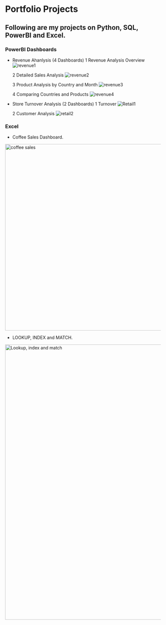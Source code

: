 # Portfolio Projects

## Following are my projects on Python, SQL, PowerBI and Excel.

### PowerBI Dashboards

- Revenue Ahanlysis (4 Dashboards)
  1 Revenue Analysis Overview
  ![revenue1](https://github.com/user-attachments/assets/105a9f3f-d6e7-425d-8ee2-5d31d208570e)

  2 Detailed Sales Analysis 
  ![revenue2](https://github.com/user-attachments/assets/3f2fd064-bb1b-49d6-aa04-48b4b89a3ae8)

  3 Product Analysis by Country and Month
  ![revenue3](https://github.com/user-attachments/assets/e7e761d4-cd73-436e-bae6-b3befee3f24c)

  4 Comparing Countries and Products
  ![revenue4](https://github.com/user-attachments/assets/e979442f-8597-4668-9649-0a650d634094)

- Store Turnover Analysis (2 Dashboards)
  1 Turnover
  ![Retail1](https://github.com/user-attachments/assets/89d38a8c-4a69-4758-a525-94183965ed7b)

  2 Customer Analysis
  ![retail2](https://github.com/user-attachments/assets/fe7d1f0c-c32f-48aa-8f4e-14f24675feed)

  
### Excel
- Coffee Sales Dashboard.
<img width="601" alt="coffee sales" src="https://github.com/user-attachments/assets/6b2a6118-2aaf-43be-a988-22a18b469a9c">


- LOOKUP, INDEX and MATCH.
<img width="887" alt="Lookup, index and match" src="https://github.com/user-attachments/assets/889e8935-9819-4340-ab37-2fee732fcc68">
